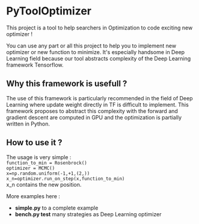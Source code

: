 <h1>PyToolOptimizer</h1>

This project is a tool to help searchers in Optimization to code exciting new optimizer ! 

You can use any part or all this project to help you to implement new optimizer or new function to minimize. It's especially handsome in Deep Learning field because our tool abstracts complexity of the Deep Learning framework Tensorflow.

<h2>Why this framework is usefull ?</h2>
The use of this framework is particularly recommended in the field of Deep Learning where update weight directly in TF is difficult to implement. This framework proposes to abstract this complexity with the forward and gradient descent are computed in GPU and the optimization is partially written in Python.

<h2>How to use it ?</h2>
The usage is very simple :
<code>
function_to_min = Rosenbrock() &nbsp;
optimizer = MCMC() &nbsp;
x=np.random.uniform(-1,+1,(2,)) &nbsp;
x_n=optimizer.run_on_step(x,function_to_min) &nbsp;
</code>
x_n contains the new position. <br/>

<p>
More examples here :
<ul>
  <li> <b>simple.py</b> to a complete example</li>
  <li> <b>bench.py test</b> many strategies as Deep Learning optimizer </li>
</ul>
</p>
